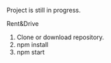 Project is still in progress.

Rent&Drive 

1. Clone or download repository.
2. npm install
3. npm start 
